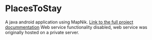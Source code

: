 # PlacesToStay
A java android application using MapNik.
[Link to the full project docummentation](https://github.com/uchitelq/PlacesToStayPublic/blob/master/report.docx)
Web service functionality disabled, web service was originally hosted on a private server.
